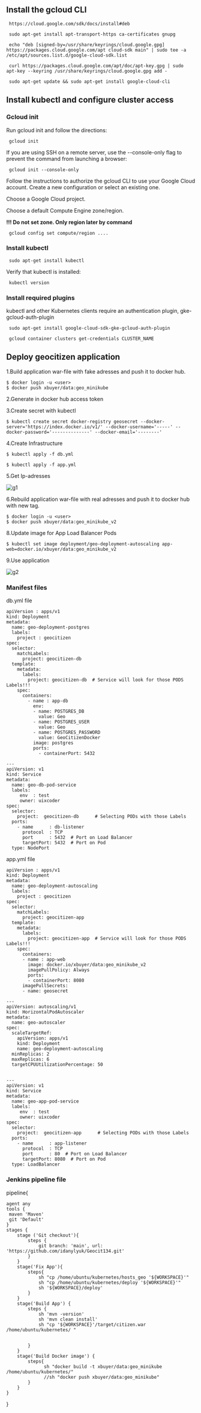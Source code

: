 ## Install the gcloud CLI

` https://cloud.google.com/sdk/docs/install#deb`

` sudo apt-get install apt-transport-https ca-certificates gnupg`

` echo "deb [signed-by=/usr/share/keyrings/cloud.google.gpg] https://packages.cloud.google.com/apt cloud-sdk main" | sudo tee -a /etc/apt/sources.list.d/google-cloud-sdk.list`

` curl https://packages.cloud.google.com/apt/doc/apt-key.gpg | sudo apt-key --keyring /usr/share/keyrings/cloud.google.gpg add -`

` sudo apt-get update && sudo apt-get install google-cloud-cli`

## Install kubectl and configure cluster access

### Gcloud init

Run gcloud init and follow the directions:

` gcloud init`

If you are using SSH on a remote server, use the --console-only flag to prevent the command from launching a browser:

` gcloud init --console-only`

Follow the instructions to authorize the gcloud CLI to use your Google Cloud account.
Create a new configuration or select an existing one.

Choose a Google Cloud project.

Choose a default Compute Engine zone/region.

**!!! Do not set zone. Only region later by command**

` gcloud config set compute/region ....`

### Install kubectl

` sudo apt-get install kubectl`

Verify that kubectl is installed:

` kubectl version`

### Install required plugins

kubectl and other Kubernetes clients require an authentication plugin, gke- gcloud-auth-plugin

` sudo apt-get install google-cloud-sdk-gke-gcloud-auth-plugin`

` gcloud container clusters get-credentials CLUSTER_NAME`


## Deploy geocitizen application

1.Build application war-file with fake adresses and push it to docker hub.

```
$ docker login -u <user>
$ docker push xbuyer/data:geo_minikube
```

2.Generate in docker hub access token

3.Create secret with kubectl

```
$ kubectl create secret docker-registry geosecret --docker-server='https://index.docker.io/v1/' --docker-username='-----' --docker-password='--------------' --docker-email='--------'
```

4.Create Infrastructure

`$ kubectl apply -f db.yml`

`$ kubectl apply -f app.yml`

5.Get Ip-adresses

![g1](img/g1.png)

6.Rebuild application war-file with real adresses and push it to docker hub with new tag.

```
$ docker login -u <user>
$ docker push xbuyer/data:geo_minikube_v2
```

8.Update image for App Load Balancer Pods

```
$ kubectl set image deployment/geo-deployment-autoscaling app-web=docker.io/xbuyer/data:geo_minikube_v2
```
9.Use application

![g2](img/g2.png)

### Manifest files

db.yml file

```
apiVersion : apps/v1
kind: Deployment
metadata:
  name: geo-deployment-postgres
  labels:    
    project : geocitizen
spec:
  selector:
    matchLabels:
      project: geocitizen-db
  template:
    metadata:
      labels:
        project: geocitizen-db  # Service will look for those PODS Labels!!!
    spec:
      containers:
        - name : app-db
          env:
          - name: POSTGRES_DB
            value: Geo
          - name: POSTGRES_USER
            value: Geo  
          - name: POSTGRES_PASSWORD
            value: GeoCitizenDocker
          image: postgres
          ports:
            - containerPort: 5432
              
---
apiVersion: v1
kind: Service
metadata:
  name: geo-db-pod-service
  labels:
     env  : test
     owner: uixcoder
spec:
  selector:
    project:  geocitizen-db      # Selecting PODs with those Labels
  ports:
    - name      : db-listener
      protocol  : TCP
      port      : 5432  # Port on Load Balancer
      targetPort: 5432  # Port on Pod
  type: NodePort           

```

app.yml file


```
apiVersion : apps/v1
kind: Deployment
metadata:
  name: geo-deployment-autoscaling
  labels:    
    project : geocitizen
spec:
  selector:
    matchLabels:
      project: geocitizen-app
  template:
    metadata:
      labels:
        project: geocitizen-app  # Service will look for those PODS Labels!!!
    spec:
      containers:
      - name : app-web
        image: docker.io/xbuyer/data:geo_minikube_v2
        imagePullPolicy: Always
        ports:
        - containerPort: 8080  
      imagePullSecrets:
      - name: geosecret

---
apiVersion: autoscaling/v1
kind: HorizontalPodAutoscaler
metadata:
  name: geo-autoscaler
spec:
  scaleTargetRef:
    apiVersion: apps/v1
    kind: Deployment
    name: geo-deployment-autoscaling
  minReplicas: 2
  maxReplicas: 6
  targetCPUUtilizationPercentage: 50


---
apiVersion: v1
kind: Service
metadata:
  name: geo-app-pod-service
  labels:
     env  : test
     owner: uixcoder
spec:
  selector:
    project:  geocitizen-app      # Selecting PODs with those Labels
  ports:
    - name      : app-listener
      protocol  : TCP
      port      : 80  # Port on Load Balancer
      targetPort: 8080  # Port on Pod
  type: LoadBalancer

```

### Jenkins pipeline file
pipeline{

    agent any
    tools {
     maven 'Maven'
     git 'Default'
    }
    stages {
        stage ('Git checkout'){
            steps {
                git branch: 'main', url: 'https://github.com/idanylyuk/Geocit134.git'
            }
        }    
        stage('Fix App'){
            steps{
                sh "cp /home/ubuntu/kubernetes/hosts_geo '${WORKSPACE}'"
                sh "cp /home/ubuntu/kubernetes/deploy '${WORKSPACE}'"
                sh '${WORKSPACE}/deploy'
            }
        }
        stage('Build App') {
            steps {
                sh 'mvn -version'
                sh 'mvn clean install'
                sh "cp '${WORKSPACE}'/target/citizen.war /home/ubuntu/kubernetes/ "
                
                
            }
        }
        stage('Build Docker image') {
            steps{
                  sh "docker build -t xbuyer/data:geo_minikube /home/ubuntu/kubernetes/"
                  //sh "docker push xbuyer/data:geo_minikube"
            }
        }         
    }   
}    




